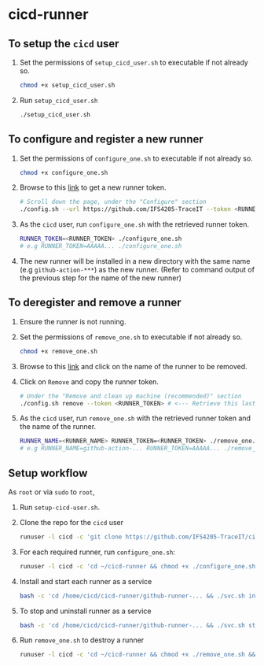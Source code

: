 # cicd-runner

## To setup the `cicd` user

1) Set the permissions of `setup_cicd_user.sh` to executable if not already so.
    ```bash
    chmod +x setup_cicd_user.sh
    ```
2) Run `setup_cicd_user.sh`
    ```bash
    ./setup_cicd_user.sh
    ```

## To configure and register a new runner 

1) Set the permissions of `configure_one.sh` to executable if not already so.
    ```bash
    chmod +x configure_one.sh
    ```

2) Browse to this [link](https://github.com/organizations/IFS4205-TraceIT/settings/actions/runners/new?arch=x64&os=linux) to get a new runner token.
    ```bash
    # Scroll down the page, under the "Configure" section
    ./config.sh --url https://github.com/IFS4205-TraceIT --token <RUNNER_TOKEN> # <--- Retrieve this last value
    ```

3) As the `cicd` user, run `configure_one.sh` with the retrieved runner token.
    ```bash
    RUNNER_TOKEN=<RUNNER_TOKEN> ./configure_one.sh
    # e.g RUNNER_TOKEN=AAAAA... ./configure_one.sh
    ```

4) The new runner will be installed in a new directory with the same name (e.g `github-action-***`) as the new runner. (Refer to command output of the previous step for the name of the new runner)

## To deregister and remove a runner

1) Ensure the runner is not running.

2) Set the permissions of `remove_one.sh` to executable if not already so.
    ```bash
    chmod +x remove_one.sh
    ```

3) Browse to this [link](https://github.com/organizations/IFS4205-TraceIT/settings/actions/runners) and click on the name of the runner to be removed.

4) Click on `Remove` and copy the runner token.
    ```bash
    # Under the "Remove and clean up machine (recommended)" section
    ./config.sh remove --token <RUNNER_TOKEN> # <--- Retrieve this last value
    ```

5) As the `cicd` user, run `remove_one.sh` with the retrieved runner token and the name of the runner.
    ```bash
    RUNNER_NAME=<RUNNER_NAME> RUNNER_TOKEN=<RUNNER_TOKEN> ./remove_one.sh
    # e.g RUNNER_NAME=github-action-... RUNNER_TOKEN=AAAAA... ./remove_one.sh
    ```

## Setup workflow

As `root` or via `sudo` to `root`,

1) Run `setup-cicd-user.sh`.

2) Clone the repo for the `cicd` user
    ```bash
    runuser -l cicd -c 'git clone https://github.com/IFS4205-TraceIT/cicd-runner'
    ```

3) For each required runner, run `configure_one.sh`:
    ```bash
    runuser -l cicd -c 'cd ~/cicd-runner && chmod +x ./configure_one.sh && RUNNER_TOKEN=... RUNNER_LABELS=... ./configure_one.sh'
    ```

4) Install and start each runner as a service
    ```bash
    bash -c 'cd /home/cicd/cicd-runner/github-runner-... && ./svc.sh install cicd && ./svc.sh start'
    ```

5) To stop and uninstall runner as a service
    ```bash
    bash -c 'cd /home/cicd/cicd-runner/github-runner-... && ./svc.sh stop && ./svc.sh uninstall'
    ```

6) Run `remove_one.sh` to destroy a runner
    ```bash
    runuser -l cicd -c 'cd ~/cicd-runner && chmod +x ./remove_one.sh && RUNNER_TOKEN=... RUNNER_NAME=... ./remove_one.sh'
    ```